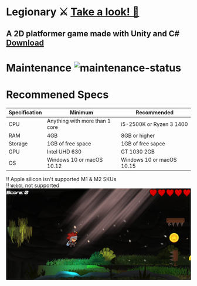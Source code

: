 # Legionary ⚔️ <a href="https://youtu.be/WG0DcoSDQ34">Take a look! 👀</a>
## A 2D platformer game made with Unity and C# <a href="https://www.dropbox.com/scl/fo/v0zubu2mxdl96ep4o1ibs/h?rlkey=04zjfm05xxdqg78gjaqrfkw3n&dl=1">Download</a>
# Maintenance ![maintenance-status](https://img.shields.io/badge/maintenance-passively--maintained-yellowgreen.svg)
# Recommened Specs
| Specification     | Minimum                          | Recommended                     |
|-------------------|----------------------------------|---------------------------------|
| CPU               | Anything with more than 1 core   | i5-2500K or Ryzen 3 1400        |
| RAM               | 4GB                              | 8GB or higher                   |
| Storage           | 1GB of free space                | 1GB of free sapce               |
| GPU               | Intel UHD 630                    | GT 1030 2GB                     |
| OS                | Windows 10 or macOS 10.12        | Windows 10 or macOS 10.15       |

‼️ Apple silicon isn't supported M1 & M2 SKUs <br>
‼️ `WebGL` not supported <br>
![Screenshot](2d.png)
